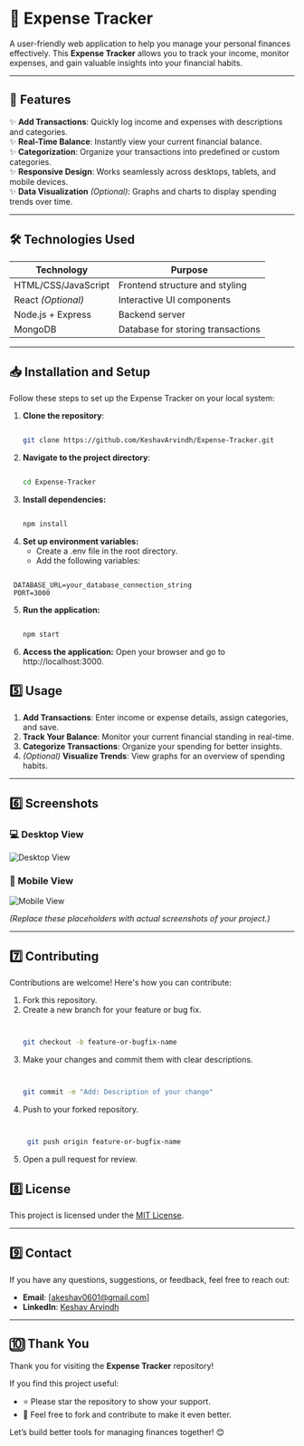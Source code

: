 # 🧾 Expense Tracker  

A user-friendly web application to help you manage your personal finances effectively. This **Expense Tracker** allows you to track your income, monitor expenses, and gain valuable insights into your financial habits.  

---

## 🚀 Features  
✨ **Add Transactions**: Quickly log income and expenses with descriptions and categories.  
✨ **Real-Time Balance**: Instantly view your current financial balance.  
✨ **Categorization**: Organize your transactions into predefined or custom categories.  
✨ **Responsive Design**: Works seamlessly across desktops, tablets, and mobile devices.  
✨ **Data Visualization** *(Optional)*: Graphs and charts to display spending trends over time.  

---

## 🛠️ Technologies Used  
| **Technology**    | **Purpose**                          |  
|--------------------|--------------------------------------|  
| HTML/CSS/JavaScript| Frontend structure and styling       |  
| React *(Optional)* | Interactive UI components            |  
| Node.js + Express  | Backend server                      |  
| MongoDB            | Database for storing transactions   |  

---

## 📥 Installation and Setup  

Follow these steps to set up the Expense Tracker on your local system:  

1. **Clone the repository**:  
   ```bash
   
   git clone https://github.com/KeshavArvindh/Expense-Tracker.git

2. **Navigate to the project directory**:
   ```bash

   cd Expense-Tracker

3. **Install dependencies:**
   ```bash

   npm install

4. **Set up environment variables:**
   * Create a .env file in the root directory.
   * Add the following variables:
  ```env

   DATABASE_URL=your_database_connection_string
   PORT=3000
```
5. **Run the application:**
   ```bash

   npm start

6. **Access the application:**
   Open your browser and go to http://localhost:3000.

## 5️⃣ Usage  

1. **Add Transactions**: Enter income or expense details, assign categories, and save.  
2. **Track Your Balance**: Monitor your current financial standing in real-time.  
3. **Categorize Transactions**: Organize your spending for better insights.  
4. *(Optional)* **Visualize Trends**: View graphs for an overview of spending habits.  

---

## 6️⃣ Screenshots  

### 💻 Desktop View  
![Desktop View](https://via.placeholder.com/800x400?text=Desktop+View)  

### 📱 Mobile View  
![Mobile View](https://via.placeholder.com/400x800?text=Mobile+View)  

*(Replace these placeholders with actual screenshots of your project.)*  

---

## 7️⃣ Contributing  

Contributions are welcome! Here's how you can contribute:  

1. Fork this repository.  
2. Create a new branch for your feature or bug fix.  
   ```bash

   
   git checkout -b feature-or-bugfix-name
   
3. Make your changes and commit them with clear descriptions.
   ```bash
   

   git commit -m "Add: Description of your change"

4. Push to your forked repository.
   ```bash


    git push origin feature-or-bugfix-name

5. Open a pull request for review.

## 8️⃣ License  

This project is licensed under the [MIT License](LICENSE).  

---

## 9️⃣ Contact  

If you have any questions, suggestions, or feedback, feel free to reach out:  

- **Email**: [akeshav0601@gmail.com]  
- **LinkedIn**: [Keshav Arvindh](https://www.linkedin.com/in/akeshav0601/)  

---

## 🔟 Thank You  

Thank you for visiting the **Expense Tracker** repository!  

If you find this project useful:  
- ⭐ Please star the repository to show your support.  
- 📝 Feel free to fork and contribute to make it even better.  

Let’s build better tools for managing finances together! 😊  



